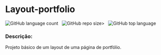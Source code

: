# Layout-portfolio
<p>
 <img alt="GitHub language count" src="https://img.shields.io/github/languages/count/lucasbizachi/layout-portfolio">&#160;&#160;
 <img alt="GitHub repo size" src="https://img.shields.io/github/repo-size/lucasbizachi/layout-portfolio">>&#160;&#160;
 <img alt="GitHub top language" src="https://img.shields.io/github/languages/top/lucasbizachi/layout-portfolio">
</p>

<h3>Descrição:</h3>
<p>Projeto básico de um layout de uma página de portfólio.</p>
